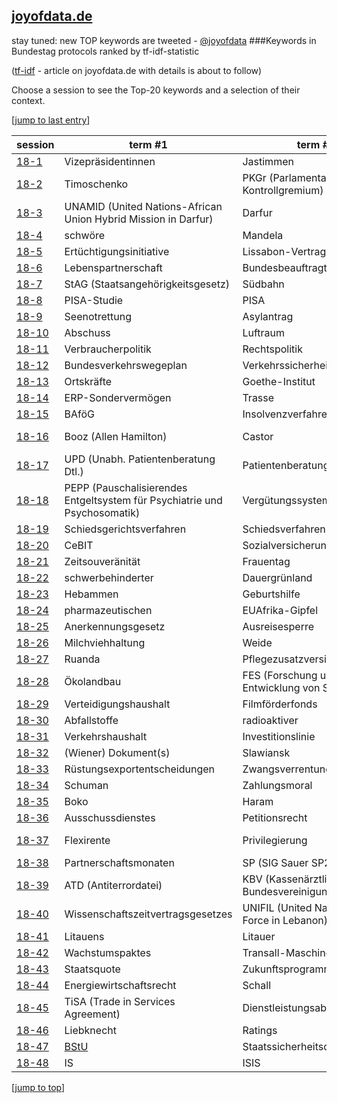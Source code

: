 [joyofdata.de](http://www.joyofdata.de)
---
stay tuned: new TOP keywords are tweeted - [@joyofdata](https://twitter.com/joyofdata)
###Keywords in Bundestag protocols ranked by tf-idf-statistic

([tf-idf](http://en.wikipedia.org/wiki/Tf–idf) - article on joyofdata.de with details is about to follow)

Choose a session to see the Top-20 keywords and a selection of their context.

[<a href='#bottom' name="top">jump to last entry</a>]

session | term #1 | term #2 | term #3
--- | --- | --- | ---
[18-1](bt-18-1.md) | Vizepräsidentinnen | Jastimmen | Alterspräsident
[18-2](bt-18-2.md) | Timoschenko | PKGr (Parlamentarisches Kontrollgremium)| Kroatien 
[18-3](bt-18-3.md) | UNAMID (United Nations-African Union Hybrid Mission in Darfur) | Darfur | HBW (Hauptstelle für Befragungswesen)
[18-4](bt-18-4.md) | schwöre | Mandela | helfe
[18-5](bt-18-5.md) | Ertüchtigungsinitiative | Lissabon-Vertrag | Sozialstaatlichkeit
[18-6](bt-18-6.md) | Lebenspartnerschaft | Bundesbeauftragte | Morlok
[18-7](bt-18-7.md) | StAG (Staatsangehörigkeitsgesetz) | Südbahn | Fehleinschätzungen
[18-8](bt-18-8.md) | PISA-Studie | PISA | Königshaus
[18-9](bt-18-9.md) | Seenotrettung | Asylantrag | Asylsuchenden
[18-10](bt-18-10.md) | Abschuss | Luftraum | Künstlersozialkasse
[18-11](bt-18-11.md) | Verbraucherpolitik | Rechtspolitik | Tierhaltung
[18-12](bt-18-12.md) | Bundesverkehrswegeplan | Verkehrssicherheit | Pedelecs
[18-13](bt-18-13.md) | Ortskräfte | Goethe-Institut | Gramm
[18-14](bt-18-14.md) | ERP-Sondervermögen | Trasse | LNG (Levonorgestrel)
[18-15](bt-18-15.md) | BAföG | Insolvenzverfahren | Insolvenzrecht
[18-16](bt-18-16.md) | Booz (Allen Hamilton) | Castor | SEWD (sonstige Einwirkungen Dritter)
[18-17](bt-18-17.md) | UPD (Unabh. Patientenberatung Dtl.) | Patientenberatung | Gemüse
[18-18](bt-18-18.md) | PEPP (Pauschalisierendes Entgeltsystem für Psychiatrie und Psychosomatik)| Vergütungssystem | Entgeltsystem
[18-19](bt-18-19.md) | Schiedsgerichtsverfahren | Schiedsverfahren | Kot
[18-20](bt-18-20.md) | CeBIT | Sozialversicherungsabkommen | Kontaktgruppe
[18-21](bt-18-21.md) | Zeitsouveränität | Frauentag | Parlamentsbeteiligungsgesetzes
[18-22](bt-18-22.md) | schwerbehinderter | Dauergrünland | Erfüllungsaufwand
[18-23](bt-18-23.md) | Hebammen | Geburtshilfe | Verpackungsverordnung
[18-24](bt-18-24.md) | pharmazeutischen | EUAfrika-Gipfel | Aufwandsentschädigungen
[18-25](bt-18-25.md) | Anerkennungsgesetz | Ausreisesperre | Familienkassen
[18-26](bt-18-26.md) | Milchviehhaltung | Weide | Nachtruhe
[18-27](bt-18-27.md) | Ruanda | Pflegezusatzversicherung | Teilhabebericht
[18-28](bt-18-28.md) | Ökolandbau | FES (Forschung und Entwicklung von Sportgeräten) | Juliusturm
[18-29](bt-18-29.md) | Verteidigungshaushalt | Filmförderfonds | Sonderinitiativen
[18-30](bt-18-30.md) | Abfallstoffe | radioaktiver | Standortauswahlgesetzes
[18-31](bt-18-31.md) | Verkehrshaushalt | Investitionslinie | Schleuse
[18-32](bt-18-32.md) | (Wiener) Dokument(s) | Slawiansk | Separatisten
[18-33](bt-18-33.md) | Rüstungsexportentscheidungen | Zwangsverrentung | Bundesmeldegesetz
[18-34](bt-18-34.md) | Schuman | Zahlungsmoral | Höchstfrist
[18-35](bt-18-35.md) | Boko | Haram | Rückbaus
[18-36](bt-18-36.md) | Ausschussdienstes | Petitionsrecht | Postuniversaldienst
[18-37](bt-18-37.md) | Flexirente | Privilegierung | zweijährigen (Bezug von Arbeitslosengeld)
[18-38](bt-18-38.md) | Partnerschaftsmonaten | SP (SIG Sauer SP2022) | Partnerschaftmonate
[18-39](bt-18-39.md) | ATD (Antiterrordatei) | KBV (Kassenärztliche Bundesvereinigung) | KomV (Kommisionsvorschlag)
[18-40](bt-18-40.md) | Wissenschaftszeitvertragsgesetzes | UNIFIL (United Nations Interim Force in Lebanon) | MNLA (National Movement for the Liberation of Azawad)
[18-41](bt-18-41.md) | Litauens | Litauer | Garantiezins
[18-42](bt-18-42.md) | Wachstumspaktes | Transall-Maschinen | achselzuckend
[18-43](bt-18-43.md) | Staatsquote | Zukunftsprogramm | Defizitkriterien
[18-44](bt-18-44.md) | Energiewirtschaftsrecht | Schall | Oststrecke
[18-45](bt-18-45.md) | TiSA (Trade in Services Agreement) | Dienstleistungsabkommen | Dienstleistungsabkommens
[18-46](bt-18-46.md) | Liebknecht | Ratings | Arbeitsplatzverlusten
[18-47](bt-18-47.md) | [BStU](http://www.bstu.bund.de) | Staatssicherheitsdienstes | Stasi-Unterlagen-Gesetz
[18-48](bt-18-48.md) | IS | ISIS | Jesiden


[<a href='#top' name="bottom">jump to top</a>]
